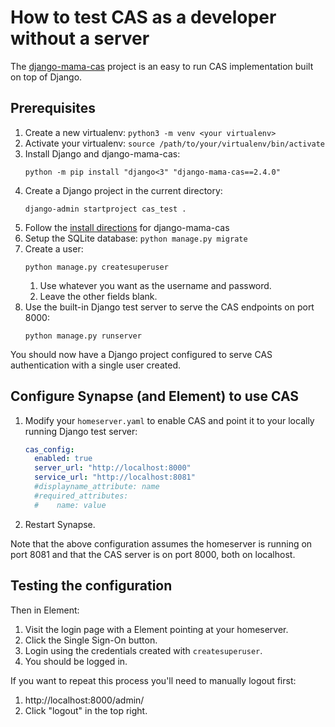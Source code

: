 # How to test CAS as a developer without a server

The [django-mama-cas](https://github.com/jbittel/django-mama-cas) project is an
easy to run CAS implementation built on top of Django.

## Prerequisites

1. Create a new virtualenv: `python3 -m venv <your virtualenv>`
2. Activate your virtualenv: `source /path/to/your/virtualenv/bin/activate`
3. Install Django and django-mama-cas:
   ```
   python -m pip install "django<3" "django-mama-cas==2.4.0"
   ```
4. Create a Django project in the current directory:
   ```
   django-admin startproject cas_test .
   ```
5. Follow the [install directions](https://django-mama-cas.readthedocs.io/en/latest/installation.html#configuring) for django-mama-cas
6. Setup the SQLite database: `python manage.py migrate`
7. Create a user:
   ```
   python manage.py createsuperuser
   ```
   1. Use whatever you want as the username and password.
   2. Leave the other fields blank.
8. Use the built-in Django test server to serve the CAS endpoints on port 8000:
   ```
   python manage.py runserver
   ```

You should now have a Django project configured to serve CAS authentication with
a single user created.

## Configure Synapse (and Element) to use CAS

1. Modify your `homeserver.yaml` to enable CAS and point it to your locally
   running Django test server:
   ```yaml
   cas_config:
     enabled: true
     server_url: "http://localhost:8000"
     service_url: "http://localhost:8081"
     #displayname_attribute: name
     #required_attributes:
     #    name: value
   ```
2. Restart Synapse.

Note that the above configuration assumes the homeserver is running on port 8081
and that the CAS server is on port 8000, both on localhost.

## Testing the configuration

Then in Element:

1. Visit the login page with a Element pointing at your homeserver.
2. Click the Single Sign-On button.
3. Login using the credentials created with `createsuperuser`.
4. You should be logged in.

If you want to repeat this process you'll need to manually logout first:

1. http://localhost:8000/admin/
2. Click "logout" in the top right.
